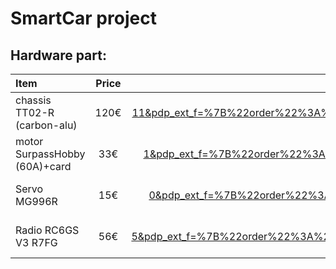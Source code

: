 # SmartCar project

## Hardware part:
| Item              | Price    | Link |
| :---------------- | :------: | ----------------------------------------------------------------------------------------------------------------------------------------------------------------------------------------------------------------------------------------------------------------------------------------------------------------------------------------------------------------------------------------------------------------------------------------------------------------------------------------------------------------------------------------------------------------------------------------------------------------: |
chassis TT02-R (carbon-alu) | 120€ |  https://fr.aliexpress.com/item/1005007610264496.html?spm=a2g0o.productlist.main.12.76a7TJbKTJbKoo&algo_pvid=63f3f2d3-7832-4c45-9358-9b56eefea020&algo_exp_id=63f3f2d3-7832-4c45-9358-9b56eefea020-11&pdp_ext_f=%7B%22order%22%3A%2238%22%2C%22eval%22%3A%221%22%7D&pdp_npi=4%40dis%21EUR%21329.36%21108.69%21%21%212664.72%21879.36%21%402103867617500937454246013e371a%2112000041496358494%21sea%21BE%213294809779%21X&curPageLogUid=ZWm2PIl0acht&utparam-url=scene%3Asearch%7Cquery_from%3A
motor SurpassHobby (60A)+card | 33€ | https://fr.aliexpress.com/item/1005006742987156.html?spm=a2g0o.productlist.main.2.4ac16a93vRI7ax&algo_pvid=ae2e9803-f77a-4600-9eb1-5af927e05599&aem_p4p_detail=202506161012533678679071203120000042013&algo_exp_id=ae2e9803-f77a-4600-9eb1-5af927e05599-1&pdp_ext_f=%7B%22order%22%3A%221755%22%2C%22eval%22%3A%221%22%7D&pdp_npi=4%40dis%21EUR%2197.82%2127.39%21%21%21791.42%21221.60%21%40211b876e17500939734093277e5acd%2112000038163192471%21sea%21BE%213294809779%21X&curPageLogUid=SaZgQMfJ4yLL&utparam-url=scene%3Asearch%7Cquery_from%3A&search_p4p_id=202506161012533678679071203120000042013_1
Servo MG996R | 15€ | https://fr.aliexpress.com/item/1005007395940830.html?spm=a2g0o.productlist.main.1.e8db1248nHliAb&algo_pvid=c6ef145c-b931-4659-b939-4924d33599bd&algo_exp_id=c6ef145c-b931-4659-b939-4924d33599bd-0&pdp_ext_f=%7B%22order%22%3A%22579%22%2C%22eval%22%3A%221%22%7D&pdp_npi=4%40dis%21EUR%2157.11%2115.99%21%21%21462.06%21129.37%21%40211b81a317500940457661297e4a8a%2112000040576263131%21sea%21BE%213294809779%21X&curPageLogUid=zNX3LP8QvdrS&utparam-url=scene%3Asearch%7Cquery_from%3A
Radio RC6GS V3 R7FG | 56€ | https://fr.aliexpress.com/item/1005005190722412.html?spm=a2g0o.productlist.main.6.44afWD9lWD9luq&algo_pvid=57644be9-5321-4dba-a2b3-ed7f71073b1d&algo_exp_id=57644be9-5321-4dba-a2b3-ed7f71073b1d-5&pdp_ext_f=%7B%22order%22%3A%22875%22%2C%22eval%22%3A%221%22%7D&pdp_npi=4%40dis%21EUR%21163.53%2145.79%21%21%211323.09%21370.47%21%40211b61bb17500941465907656e5366%2112000032058485923%21sea%21BE%213294809779%21X&curPageLogUid=Cs8yVya946Mv&utparam-url=scene%3Asearch%7Cquery_from%3A
